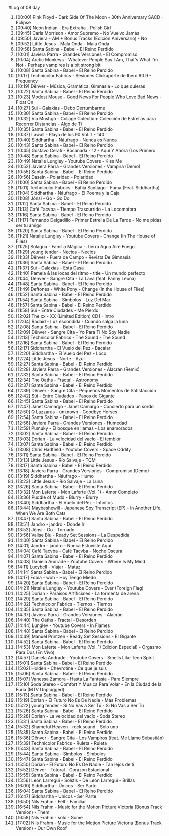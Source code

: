 #Log of 08 day

1. [00:00] Pink Floyd - Dark Side Of The Moon - 30th Anniversary SACD - Eclipse
1. [09:40] Neon Indian - Era Extraña - Polish Girl
1. [09:45] Carla Morrison - Amor Supremo - No Vuelvo Jamás
1. [09:50] Javiera - AM + Bonus Tracks (Edición Aniversario) - No
1. [09:52] Little Jesus - Mala Onda - Mala Onda
1. [09:58] Santa Sabina - Babel - El Reino Perdido
1. [10:01] Javiera Parra - Grandes Versiones - El Compromiso
1. [10:04] Arctic Monkeys - Whatever People Say I Am, That's What I'm Not - Perhaps vampires is a bit strong bit
1. [10:08] Santa Sabina - Babel - El Reino Perdido
1. [10:17] Technicolor Fabrics - Sesiones Clickaporte de Ibero 90.9 - Frequency
1. [10:19] Dënver - Música, Gramática, Gimnasia - Lo que quieras
1. [10:22] Santa Sabina - Babel - El Reino Perdido
1. [10:23] Modest Mouse - Good News For People Who Love Bad News - Float On
1. [10:27] Sui - Galaxias - Debo Derrumbarme
1. [10:30] Santa Sabina - Babel - El Reino Perdido
1. [10:32] Vía Mushgó - Collage Colection: Colección de Estrellas para Recorrer Distancias - Algo de Ti
1. [10:35] Santa Sabina - Babel - El Reino Perdido
1. [10:37] Lawall - Playa de los 90 Vol. 1 - 140
1. [10:40] Siddhartha - Náufrago - Nunca es Nunca
1. [10:43] Santa Sabina - Babel - El Reino Perdido
1. [10:45] Gustavo Cerati - Bocanada - 12 - Aquí Y Ahora (Los Primero
1. [10:48] Santa Sabina - Babel - El Reino Perdido
1. [10:49] Natalie Lungley - Youtube Covers - Kiss Me
1. [10:52] Javiera Parra - Grandes Versiones - Vampira (Demo)
1. [10:55] Santa Sabina - Babel - El Reino Perdido
1. [10:56] Dasein - Polaridad - Polaridad
1. [11:00] Santa Sabina - Babel - El Reino Perdido
1. [11:01] Technicolor Fabrics - Bahía Santiago - Fuma (Feat. Siddhartha)
1. [11:04] Siddhartha - Náufrago - El Poema y la Caja
1. [11:08] Jónsi - Go - Go Do
1. [11:12] Santa Sabina - Babel - El Reino Perdido
1. [11:13] Café Tacvba - Tiempo Trascurrido - La Locomotora
1. [11:16] Santa Sabina - Babel - El Reino Perdido
1. [11:17] Fernando Delgadillo - Primer Estrella De La Tarde - No me pidas ser tu amigo
1. [11:20] Santa Sabina - Babel - El Reino Perdido
1. [11:21] Natalie Lungley - Youtube Covers - Change (In The House of Flies)
1. [11:25] Solagua - Familia Mágica - Tierra Agua Aire Fuego
1. [11:29] young tender - Necios - Necios
1. [11:33] Dënver - Fuera de Campo - Revista De Gimnasia
1. [11:36] Santa Sabina - Babel - El Reino Perdido
1. [11:37] Sui - Galaxias - Esta Casa
1. [11:40] Pamela & las locas del ritmo - title - Un mundo perfecto
1. [11:44] Dënver - Sangre Cita - La Lava (feat. Fanny Leona)
1. [11:48] Santa Sabina - Babel - El Reino Perdido
1. [11:49] Deftones - White Pony - Change (In the House of Flies)
1. [11:52] Santa Sabina - Babel - El Reino Perdido
1. [11:54] Santa Sabina - Símbolos - Luz Del Mar
1. [11:57] Santa Sabina - Babel - El Reino Perdido
1. [11:58] Súi - Entre Ciudades - Me Pierdo
1. [12:02] The xx - XX (Limited Edition) CD1 - Intro
1. [12:04] Radaid - Luz escondida - Cuando salga la luna
1. [12:08] Santa Sabina - Babel - El Reino Perdido
1. [12:09] Dënver - Sangre Cita - Yo Para Ti No Soy Nadie
1. [12:13] Technicolor Fabrics - The Sound - The Sound
1. [12:16] Santa Sabina - Babel - El Reino Perdido
1. [12:17] Siddhartha - El Vuelo del Pez - Bacalar
1. [12:20] Siddhartha - El Vuelo del Pez - Loco
1. [12:24] Little Jesus - Norte - Azul
1. [12:27] Santa Sabina - Babel - El Reino Perdido
1. [12:28] Javiera Parra - Grandes Versiones - Alacrán (Remix)
1. [12:32] Santa Sabina - Babel - El Reino Perdido
1. [12:34] The Oaths - Fractal - Astronomy
1. [12:37] Santa Sabina - Babel - El Reino Perdido
1. [12:39] Dënver - Sangre Cita - Pequeños Momentos de Satisfacción
1. [12:42] Súi - Entre Ciudades - Pasos de Gigante
1. [12:45] Santa Sabina - Babel - El Reino Perdido
1. [12:47] Janet Camargo - Janet Camargo - Concierto para un sordo
1. [12:50] Q Lazzarus - unknown - Goodbye Horses
1. [12:54] Santa Sabina - Babel - El Reino Perdido
1. [12:56] Javiera Parra - Grandes Versiones - Humedad
1. [12:59] Pumuky - El bosque en llamas - Los enamorados
1. [13:02] Santa Sabina - Babel - El Reino Perdido
1. [13:03] Dorian - La velocidad del vacío - El temblor
1. [13:07] Santa Sabina - Babel - El Reino Perdido
1. [13:08] Chris Hadfield - Youtube Covers - Space Oddity
1. [13:11] Santa Sabina - Babel - El Reino Perdido
1. [13:13] Little Jesus - Río Salvaje - TQM
1. [13:17] Santa Sabina - Babel - El Reino Perdido
1. [13:18] Javiera Parra - Grandes Versiones - Compromiso (Demo)
1. [13:19] Siddhartha - Náufrago - Humo
1. [13:23] Little Jesus - Río Salvaje - La Luna
1. [13:26] Santa Sabina - Babel - El Reino Perdido
1. [13:32] Mon Laferte - Mon Laferte (Vol. 1) - Amor Completo
1. [13:36] Puddle of Mudd - Blurry - Blurry
1. [13:40] Siddhartha - El Vuelo del Pez - Infinitos
1. [13:44] Maybeshewill - Japanese Spy Transcript (EP) - In Another Life, When We Are Both Cats
1. [13:47] Santa Sabina - Babel - El Reino Perdido
1. [13:51] Jandro - jandro - Donde Ir
1. [13:52] Jónsi - Go - Tornado
1. [13:56] Valise Blu - Ready Set Sessions - La Despedida
1. [14:00] Santa Sabina - Babel - El Reino Perdido
1. [14:01] Jandro - jandro - Nunca Estuviste Aquí
1. [14:04] Café Tacvba - Café Tacvba - Noche Oscura
1. [14:07] Santa Sabina - Babel - El Reino Perdido
1. [14:08] Daniela Andrade - Youtube Covers - Where Is My Mind
1. [14:11] Lucybell - Viajar - Mataz
1. [14:14] Santa Sabina - Babel - El Reino Perdido
1. [14:17] Fobia - woh - Hoy Tengo Miedo
1. [14:20] Santa Sabina - Babel - El Reino Perdido
1. [14:21] Natalie Lungley - Youtube Covers - Ever (Foreign Flag)
1. [14:25] Dorian - Paraísos Artificiales - La tormenta de arena
1. [14:29] Santa Sabina - Babel - El Reino Perdido
1. [14:32] Technicolor Fabrics - Tiernos - Tiernos
1. [14:35] Santa Sabina - Babel - El Reino Perdido
1. [14:37] Javiera Parra - Grandes Versiones - Alacrán
1. [14:40] The Oaths - Fractal - Desorden
1. [14:44] Lungley - Youtube Covers - In Flames
1. [14:48] Santa Sabina - Babel - El Reino Perdido
1. [14:49] Manuel Printzen - Ready Set Sessions - El Gigante
1. [14:52] Santa Sabina - Babel - El Reino Perdido
1. [14:53] Mon Laferte - Mon Laferte (Vol. 1/ Edicion Especial) - Orgasmo Para Dos (En Vivo)
1. [14:57] Daniela Andrade - Youtube Covers - Smells Like Teen Spirit
1. [15:01] Santa Sabina - Babel - El Reino Perdido
1. [15:02] Holden - Chevrotine - Ce que je suis
1. [15:06] Santa Sabina - Babel - El Reino Perdido
1. [15:07] Vanessa Zamora - Hasta La Fantasía - Para Siempre
1. [15:10] Soda Stereo - Comfort Y Musica Para Volar - En la Ciudad de la Furia (MTV Unplugged)
1. [15:13] Santa Sabina - Babel - El Reino Perdido
1. [15:19] Dorian - El Futuro No Es De Nadie - Más Problemas
1. [15:22] young tender - Si No Vas a Ser Tú - Si No Vas a Ser Tú
1. [15:26] Santa Sabina - Babel - El Reino Perdido
1. [15:28] Dorian - La velocidad del vacío - Soda Stereo
1. [15:31] Santa Sabina - Babel - El Reino Perdido
1. [15:32] Shameful Heaven - rock sound - Solo uno
1. [15:35] Santa Sabina - Babel - El Reino Perdido
1. [15:36] Dënver - Sangre Cita - Los Vampiros (feat. Me Llamo Sebastián)
1. [15:39] Technicolor Fabrics - Ruleta - Ruleta
1. [15:43] Santa Sabina - Babel - El Reino Perdido
1. [15:44] Santa Sabina - Símbolos - Símbolos
1. [15:47] Santa Sabina - Babel - El Reino Perdido
1. [15:50] Dorian - El Futuro No Es De Nadie - Tan lejos de ti
1. [15:52] Dënver - Totoral - Corazón Estacional
1. [15:55] Santa Sabina - Babel - El Reino Perdido
1. [15:56] León Larregui - Solstis - De León Larregui - Brillas
1. [16:00] Siddhartha - Únicos - Ser Parte
1. [16:04] Santa Sabina - Babel - El Reino Perdido
1. [16:47] Siddhartha - Únicos - Ser Parte
1. [16:50] Nils Frahm - Felt - Familiar
1. [16:54] Nils Frahm - Music for the Motion Picture Victoria (Bonus Track Version) - Them
1. [16:58] Nils Frahm - solo - Some
1. [17:02] Nils Frahm - Music for the Motion Picture Victoria (Bonus Track Version) - Our Own Roof
